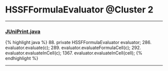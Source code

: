 # HSSFFormulaEvaluator @Cluster 2

***

### [JUniPrint.java](https://searchcode.com/codesearch/view/60212057/)
{% highlight java %}
88. private HSSFFormulaEvaluator evaluator;
286.                evaluator.evaluate(c);
289.                evaluator.evaluateFormulaCell(c);
292.                evaluator.evaluateInCell(c);
1367.             evaluator.evaluateInCell(cell);
{% endhighlight %}

***

